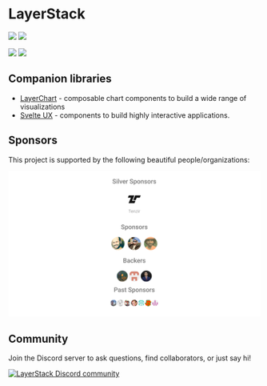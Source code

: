 # LayerStack

![](https://img.shields.io/github/license/techniq/layerstack?style=flat)
[![](https://img.shields.io/github/actions/workflow/status/techniq/layerstack/ci.yml?style=flat)](https://github.com/techniq/layerstack/actions/workflows/ci.yml)

![](https://img.shields.io/github/license/layerstack?style=flat)
[![](https://dcbadge.limes.pink/api/server/697JhMPD3t?style=flat)](https://discord.gg/697JhMPD3t)

## Companion libraries

- [LayerChart](https://layerchart.com) - composable chart components to build a wide range of visualizations
- [Svelte UX](https://svelte-ux.techniq.dev/) - components to build highly interactive applications.

## Sponsors

This project is supported by the following beautiful people/organizations:

<p align="center">
  <a href="https://github.com/sponsors/techniq">
    <img src='https://github.com/techniq/sponsorkit/blob/main/sponsors.svg?raw=true' alt="Logos from Sponsors" />
  </a>
</p>

## Community

Join the Discord server to ask questions, find collaborators, or just say hi!

<a href="https://discord.gg/697JhMPD3t" alt="LayerStack Discord community">
<picture>
  <source media="(prefers-color-scheme: dark)" srcset="https://invidget.switchblade.xyz/697JhMPD3t">
  <img alt="LayerStack Discord community" src="https://invidget.switchblade.xyz/697JhMPD3t?theme=light">
</picture>
</a>